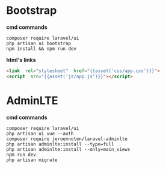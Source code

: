 # Bootstrap
**cmd commands**
```batch
composer require laravel/ui
php artisan ui bootstrap
npm install && npm run dev
```
**html's links**
```html
<link  rel="stylesheet"  href="{{asset('css/app.css')}}">
<script  src="{{asset('js/app.js')}}"></script>
```

# AdminLTE

**cmd commands**
```batch
composer require laravel/ui
php artisan ui vue --auth
composer require jeroennoten/laravel-adminlte
php artisan adminlte:install --type=full
php artisan adminlte:install --only=main_views
npm run dev
php artisan migrate
```
<!--stackedit_data:
eyJoaXN0b3J5IjpbNjQyNjIxODUyLDE0MjI2ODM3MzIsMTgzMj
IyOTE4NiwtMTg5NzM3NTczOSwtMTI4NDY4NjAyOCwtODU4MjQ1
MDIwXX0=
-->